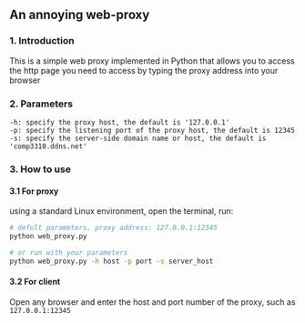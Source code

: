 ## An annoying web-proxy

### 1. Introduction

This is a simple web proxy implemented in Python that allows you to access the http page you need to access by typing the proxy address into your browser

### 2. Parameters

```
-h: specify the proxy host, the default is '127.0.0.1'
-p: specify the listening port of the proxy host, the default is 12345
-s: specify the server-side domain name or host, the default is 'comp3310.ddns.net'
```

### 3. How to use

#### 3.1 For proxy

using a standard Linux environment, open the terminal, run:

```bash
# defult parameters, proxy address: 127.0.0.1:12345
python web_proxy.py

# or run with your parameters
python web_proxy.py -h host -p port -s server_host
```



#### 3.2 For client

Open any browser and enter the host and port number of the proxy, such as `127.0.0.1:12345`